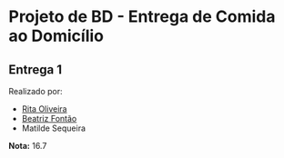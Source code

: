 # Projeto de BD - Entrega de Comida ao Domicílio

## Entrega 1

Realizado por:
- [Rita Oliveira](https://github.com/RitaBaptistaOliveira)
- [Beatriz Fontão](https://github.com/beatrizfontao)
- Matilde Sequeira

__Nota:__ 16.7
